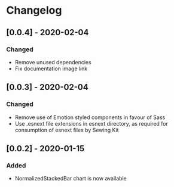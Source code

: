 # Changelog

<!-- ## [Unreleased] -->

## [0.0.4] - 2020-02-04

### Changed

- Remove unused dependencies
- Fix documentation image link

## [0.0.3] - 2020-02-04

### Changed

- Remove use of Emotion styled components in favour of Sass
- Use .esnext file extensions in esnext directory, as required for consumption of esnext files by Sewing Kit

## [0.0.2] - 2020-01-15

### Added

- NormalizedStackedBar chart is now available
